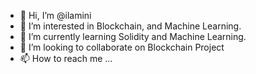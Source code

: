- 👋 Hi, I’m @ilamini
- 👀 I’m interested in Blockchain, and Machine Learning.
- 🌱 I’m currently learning Solidity and Machine Learning.
- 💞️ I’m looking to collaborate on Blockchain Project
- 📫 How to reach me ...

<!---
ilamini/ilamini is a ✨ special ✨ repository because its `README.md` (this file) appears on your GitHub profile.
You can click the Preview link to take a look at your changes.
--->

